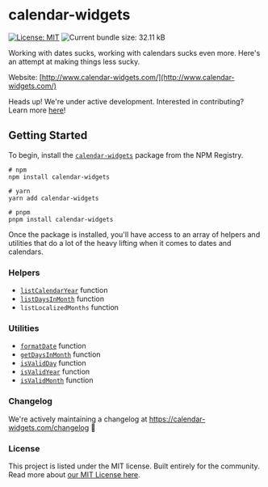 # calendar-widgets
[![License: MIT](https://img.shields.io/badge/License-MIT-yellow.svg)](https://opensource.org/licenses/MIT)
![Current bundle size: 32.11 kB](https://img.shields.io/badge/Bundle_Size-32.11_kB-green.svg)

Working with dates sucks, working with calendars sucks even more. Here's an attempt at making things less sucky. 

Website: [http://www.calendar-widgets.com/](http://www.calendar-widgets.com/) 

Heads up! We're under active development. Interested in contributing? Learn more [here](https://github.com/9mbs/calendar-widgets)!

## Getting Started

To begin, install the [`calendar-widgets`](https://www.npmjs.com/package/calendar-widgets) package from the NPM Registry.

```shell
# npm
npm install calendar-widgets

# yarn
yarn add calendar-widgets

# pnpm
pnpm install calendar-widgets
```

Once the package is installed, you'll have access to an array of helpers and utilities that do a lot of the heavy lifting when it comes to dates and calendars. 

### Helpers
- [`listCalendarYear`](https://calendar-widgets.com/helpers/listCalendarYear) function
- [`listDaysInMonth`](https://calendar-widgets.com/helpers/listDaysInMonth) function
- `listLocalizedMonths` function
### Utilities
- [`formatDate`](https://calendar-widgets.com/utilities/formatDate) function
- [`getDaysInMonth`](https://calendar-widgets.com/utilities/getDaysInMonth) function
- [`isValidDay`](https://calendar-widgets.com/utilities/isValidDay) function
- [`isValidYear`](https://calendar-widgets.com/utilities/isValidYear) function
- [`isValidMonth`](https://calendar-widgets.com/utilities/isValidMonth) function

### Changelog

We're actively maintaining a changelog at https://calendar-widgets.com/changelog 🙂

### License 

This project is listed under the MIT license. Built entirely for the community. Read more about [our MIT License here](https://github.com/9mbs/calendar-widgets/blob/main/LICENSE).